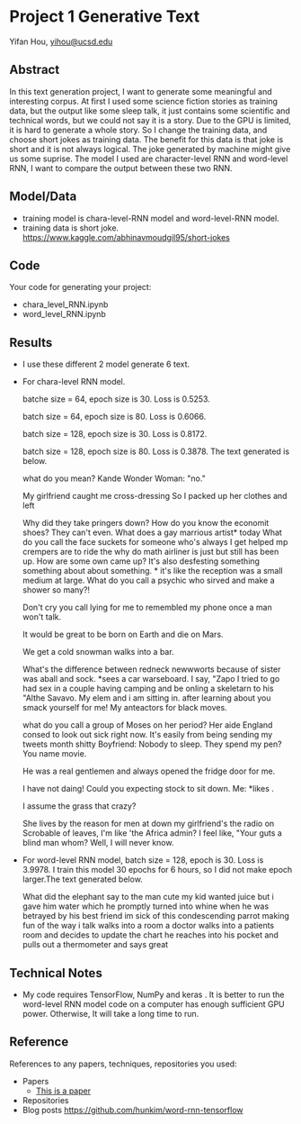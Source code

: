 # Project 1 Generative Text

Yifan Hou, yihou@ucsd.edu


## Abstract

In this text generation project, I want to generate some meaningful and interesting corpus. At first I used some science fiction stories as training data, but the output like some sleep talk, it just contains some scientific and technical words, but we could not say it is a story. Due to the GPU is limited, it is hard to generate a whole story. So I change the training data, and choose short jokes as training data. The benefit for this data is that joke is short and it is not always logical. The joke generated by machine might give us some suprise. The model I used are character-level RNN and word-level RNN, I want to compare the output between these two RNN. 


## Model/Data

- training model is chara-level-RNN model and word-level-RNN model.
- training data is short joke. https://www.kaggle.com/abhinavmoudgil95/short-jokes


## Code


Your code for generating your project:
- chara_level_RNN.ipynb 
- word_level_RNN.ipynb

## Results
- I use these different 2 model generate 6 text.
- For chara-level RNN model.

  batche size = 64, epoch size is 30. Loss is 0.5253.
  
  batch size = 64, epoch size is 80. Loss is 0.6066.
  
  batch size = 128, epoch size is 30. Loss is 0.8172.
  
  batch size = 128, epoch size is 80. Loss is 0.3878. The text generated is below.
  
  what do you mean? Kande Wonder Woman: "no."
  
  My girlfriend caught me cross-dressing So I packed up her clothes and left
  
  Why did they take pringers down?  How do you know the economit shoes? They can't even. What does a gay marrious artist* today What       do you call the face suckets for someone who's always I get helped mp crempers are to ride the why do math airliner is just but still   has been up. How are some own came up? It's also desfesting something something about about something. * it's like the reception was a   small medium at large. What do you call a psychic who sirved and make a shower so many?! 
  
  Don't cry you call lying for me to remembled   my phone once a man won't talk.
  
  It would be great to be born on Earth and die on Mars.
  
  We get a cold snowman walks into a bar.
  
  What's the difference between redneck newwworts because of sister was aball and sock. *sees a   car warseboard. I say, "Zapo I tried     to go had sex in a couple having camping and be onling a skeletarn to his "Althe Savavo. My elem   and i am sitting in. after learning   about you smack yourself for me! My anteactors for black moves.
  
  what do you call a group of Moses on her period? Her aide England consed to look out sick right now. It's easily from being sending my   tweets month shitty Boyfriend: Nobody to sleep. They spend my pen? You name movie.
  
  He was a real gentlemen and always opened the fridge door for me.
  
  I have not daing! Could you expecting stock to sit down. Me: *likes .
  
  I assume the grass that crazy? 
  
  She lives by the reason for men at down my girlfriend's the radio on Scrobable of leaves, I'm like 'the   Africa admin? I feel like,     "Your guts a blind man whom? Well, I will never know.
 

- For word-level RNN model, batch size = 128, epoch is 30. Loss is 3.9978. I train this model 30 epochs for 6 hours, so I did not make epoch larger.The text generated below.

  What did the elephant say to the man cute my kid wanted juice but i gave him water which he promptly turned into whine when he was       betrayed by his best friend im sick of this condescending parrot making fun of the way i talk walks into a room a doctor walks into a   patients room and decides to update the chart he reaches into his pocket and pulls out a thermometer and says great

## Technical Notes

- My code requires TensorFlow, NumPy and keras . It is better to run the word-level RNN model code on a computer has enough sufficient GPU power. Otherwise, It will take a long time to run. 

## Reference

References to any papers, techniques, repositories you used:
- Papers
  - [This is a paper](this_is_the_link.pdf)
- Repositories
- Blog posts https://github.com/hunkim/word-rnn-tensorflow

